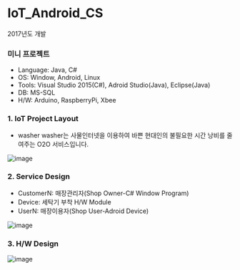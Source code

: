 # IoT_Android_CS
2017년도 개발

### 미니 프로젝트
* Language: Java, C#
* OS: Window, Android, Linux
* Tools: Visual Studio 2015(C#), Adroid Studio(Java), Eclipse(Java)
* DB: MS-SQL
* H/W: Arduino, RaspberryPi, Xbee

### 1. IoT Project Layout
* washer washer는 사물인터넷을 이용하여 바쁜 현대인의 불필요한 시간 낭비를 줄여주는 O2O 서비스입니다.

![image](https://user-images.githubusercontent.com/34678475/115559889-0f268c00-a2ef-11eb-96c2-148f90b102be.png)

### 2. Service Design
* CustomerN: 매장관리자(Shop Owner-C# Window Program)
* Device: 세탁기 부착 H/W Module
* UserN: 매장이용자(Shop User-Adroid Device)

![image](https://user-images.githubusercontent.com/34678475/115871034-019e0d00-a47b-11eb-93d2-91eaec77972e.png)


### 3. H/W Design

![image](https://user-images.githubusercontent.com/34678475/115870703-92281d80-a47a-11eb-97ab-0fa75a57c530.png)
